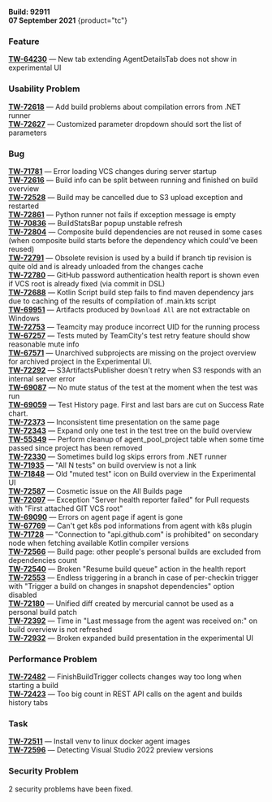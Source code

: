 [//]: # (title: TeamCity 2021.1.3 Release Notes)
[//]: # (auxiliary-id: TeamCity 2021.1.3 Release Notes)

__Build: 92911__  
__07 September 2021__
{product="tc"}

### Feature

[**TW-64230**](https://youtrack.jetbrains.com/oauth?state=%2Fissue%2FTW-64230) — New tab extending AgentDetailsTab does not show in experimental UI

### Usability Problem

[**TW-72618**](https://youtrack.jetbrains.com/oauth?state=%2Fissue%2FTW-72618) — Add build problems about compilation errors from .NET runner  
[**TW-72627**](https://youtrack.jetbrains.com/oauth?state=%2Fissue%2FTW-72627) — Customized parameter dropdown should sort the list of parameters

### Bug

[**TW-71781**](https://youtrack.jetbrains.com/oauth?state=%2Fissue%2FTW-71781) — Error loading VCS changes during server startup  
[**TW-72616**](https://youtrack.jetbrains.com/oauth?state=%2Fissue%2FTW-72616) — Build info can be split between running and finished on build overview  
[**TW-72528**](https://youtrack.jetbrains.com/oauth?state=%2Fissue%2FTW-72528) — Build may be cancelled due to S3 upload exception and restarted  
[**TW-72861**](https://youtrack.jetbrains.com/oauth?state=%2Fissue%2FTW-72861) — Python runner not fails if exception message is empty  
[**TW-70836**](https://youtrack.jetbrains.com/oauth?state=%2Fissue%2FTW-70836) — BuildStatsBar popup unstable refresh  
[**TW-72804**](https://youtrack.jetbrains.com/oauth?state=%2Fissue%2FTW-72804) — Composite build dependencies are not reused in some cases (when composite build starts before the dependency which could&#39;ve been reused)  
[**TW-72791**](https://youtrack.jetbrains.com/oauth?state=%2Fissue%2FTW-72791) — Obsolete revision is used by a build if branch tip revision is quite old and is already unloaded from the changes cache  
[**TW-72780**](https://youtrack.jetbrains.com/oauth?state=%2Fissue%2FTW-72780) — GitHub password authentication health report is shown even if VCS root is already fixed (via commit in DSL)  
[**TW-72688**](https://youtrack.jetbrains.com/oauth?state=%2Fissue%2FTW-72688) — Kotlin Script build step fails to find maven dependency jars due to caching of the results of compilation of .main.kts script  
[**TW-69951**](https://youtrack.jetbrains.com/oauth?state=%2Fissue%2FTW-69951) — Artifacts produced by `Download All` are not extractable on Windows  
[**TW-72753**](https://youtrack.jetbrains.com/oauth?state=%2Fissue%2FTW-72753) — Teamcity may produce incorrect UID for the running process  
[**TW-67257**](https://youtrack.jetbrains.com/oauth?state=%2Fissue%2FTW-67257) — Tests muted by TeamCity&#39;s test retry feature should show reasonable mute info  
[**TW-67571**](https://youtrack.jetbrains.com/oauth?state=%2Fissue%2FTW-67571) — Unarchived subprojects are missing on the project overview for archived project in the Experimental UI.  
[**TW-72292**](https://youtrack.jetbrains.com/oauth?state=%2Fissue%2FTW-72292) — S3ArtifactsPublisher doesn&#39;t retry when S3 responds with an internal server error  
[**TW-69087**](https://youtrack.jetbrains.com/oauth?state=%2Fissue%2FTW-69087) — No mute status of the test at the moment when the test was run  
[**TW-69059**](https://youtrack.jetbrains.com/oauth?state=%2Fissue%2FTW-69059) — Test History page. First and last bars are cut on Success Rate chart.  
[**TW-72373**](https://youtrack.jetbrains.com/oauth?state=%2Fissue%2FTW-72373) — Inconsistent time presentation on the same page  
[**TW-72343**](https://youtrack.jetbrains.com/oauth?state=%2Fissue%2FTW-72343) — Expand only one test in the test tree on the build overview  
[**TW-55349**](https://youtrack.jetbrains.com/oauth?state=%2Fissue%2FTW-55349) — Perform cleanup of agent\_pool\_project table when some time passed since project has been removed  
[**TW-72330**](https://youtrack.jetbrains.com/oauth?state=%2Fissue%2FTW-72330) — Sometimes build log skips errors from .NET runner  
[**TW-71935**](https://youtrack.jetbrains.com/oauth?state=%2Fissue%2FTW-71935) — &quot;All N tests&quot; on build overview is not a link  
[**TW-71848**](https://youtrack.jetbrains.com/oauth?state=%2Fissue%2FTW-71848) — Old &quot;muted test&quot; icon on Build overview in the Experimental UI  
[**TW-72587**](https://youtrack.jetbrains.com/oauth?state=%2Fissue%2FTW-72587) — Cosmetic issue on the All Builds page  
[**TW-72097**](https://youtrack.jetbrains.com/oauth?state=%2Fissue%2FTW-72097) — Exception &quot;Server health reporter failed&quot; for Pull requests with &quot;First attached GIT VCS root&quot;  
[**TW-69090**](https://youtrack.jetbrains.com/oauth?state=%2Fissue%2FTW-69090) — Errors on agent page if agent is gone  
[**TW-67769**](https://youtrack.jetbrains.com/oauth?state=%2Fissue%2FTW-67769) — Can&#39;t get k8s pod informations from agent with k8s plugin  
[**TW-71728**](https://youtrack.jetbrains.com/oauth?state=%2Fissue%2FTW-71728) — &quot;Connection to &quot;api.github.com&quot; is prohibited&quot; on secondary node when fetching available Kotlin compiler versions  
[**TW-72566**](https://youtrack.jetbrains.com/oauth?state=%2Fissue%2FTW-72566) — Build page: other people&#39;s personal builds are excluded from dependencies count  
[**TW-72540**](https://youtrack.jetbrains.com/oauth?state=%2Fissue%2FTW-72540) — Broken &quot;Resume build queue&quot; action in the health report  
[**TW-72553**](https://youtrack.jetbrains.com/oauth?state=%2Fissue%2FTW-72553) — Endless triggering in a branch in case of per-checkin trigger with &quot;Trigger a build on changes in snapshot dependencies&quot; option disabled  
[**TW-72180**](https://youtrack.jetbrains.com/oauth?state=%2Fissue%2FTW-72180) — Unified diff created by mercurial cannot be used as a personal build patch  
[**TW-72392**](https://youtrack.jetbrains.com/oauth?state=%2Fissue%2FTW-72392) — Time in &quot;Last message from the agent was received on:&quot; on build overview is not refreshed  
[**TW-72932**](https://youtrack.jetbrains.com/oauth?state=%2Fissue%2FTW-72932) — Broken expanded build presentation in the experimental UI

### Performance Problem

[**TW-72482**](https://youtrack.jetbrains.com/oauth?state=%2Fissue%2FTW-72482) — FinishBuildTrigger collects changes way too long when starting a build  
[**TW-72423**](https://youtrack.jetbrains.com/oauth?state=%2Fissue%2FTW-72423) — Too big count in REST API calls on the agent and builds history tabs

### Task

[**TW-72511**](https://youtrack.jetbrains.com/oauth?state=%2Fissue%2FTW-72511) — Install venv to linux docker agent images  
[**TW-72596**](https://youtrack.jetbrains.com/oauth?state=%2Fissue%2FTW-72596) — Detecting Visual Studio 2022 preview versions

### Security Problem

2 security problems have been fixed.
